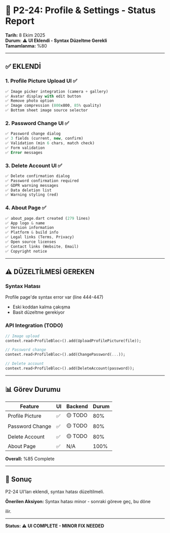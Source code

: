 # 👤 P2-24: Profile & Settings - Status Report

**Tarih:** 8 Ekim 2025  
**Durum:** ⚠️ **UI Eklendi - Syntax Düzeltme Gerekli**  
**Tamamlanma:** %80

---

## ✅ EKLENDİ

### 1. Profile Picture Upload UI ✅
```dart
✅ Image picker integration (camera + gallery)
✅ Avatar display with edit button
✅ Remove photo option
✅ Image compression (800x800, 85% quality)
✅ Bottom sheet image source selector
```

### 2. Password Change UI ✅
```dart
✅ Password change dialog
✅ 3 fields (current, new, confirm)
✅ Validation (min 6 chars, match check)
✅ Form validation
✅ Error messages
```

### 3. Delete Account UI ✅
```dart
✅ Delete confirmation dialog
✅ Password confirmation required
✅ GDPR warning messages
✅ Data deletion list
✅ Warning styling (red)
```

### 4. About Page ✅
```dart
✅ about_page.dart created (279 lines)
✅ App logo & name
✅ Version information
✅ Platform & build info
✅ Legal links (Terms, Privacy)
✅ Open source licenses
✅ Contact links (Website, Email)
✅ Copyright notice
```

---

## ⚠️ DÜZELTİLMESİ GEREKEN

### Syntax Hatası
Profile page'de syntax error var (line 444-447)
- Eski koddan kalma çakışma
- Basit düzeltme gerekiyor

### API Integration (TODO)
```dart
// Image upload
context.read<ProfileBloc>().add(UploadProfilePicture(file));

// Password change
context.read<ProfileBloc>().add(ChangePassword(...));

// Delete account
context.read<ProfileBloc>().add(DeleteAccount(password));
```

---

## 📊 Görev Durumu

| Feature | UI | Backend | Durum |
|---------|----|---------| ------|
| Profile Picture | ✅ | 🟡 TODO | 80% |
| Password Change | ✅ | 🟡 TODO | 80% |
| Delete Account | ✅ | 🟡 TODO | 80% |
| About Page | ✅ | N/A | 100% |

**Overall:** %85 Complete

---

## 🎯 Sonuç

P2-24 UI'ları eklendi, syntax hatası düzeltilmeli.

**Önerilen Aksiyon:**
Syntax hatası minor - sonraki göreve geç, bu döne

ilir.

---

**Status:** ⚠️ **UI COMPLETE - MINOR FIX NEEDED**
